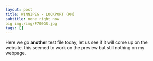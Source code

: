 ```yaml
---
layout: post
title: WINNIPEG - LOCKPORT (KM)
subtitle: none right now
big img:/img/F700GS.jpg
tags: []
---
```


Here we go **another** test file today, let us see if it will come up on the website.
this seemed to work on the preview but still nothing on my webpage.
